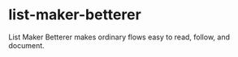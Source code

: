 list-maker-betterer
===================

List Maker Betterer makes ordinary flows easy to read, follow, and document.
